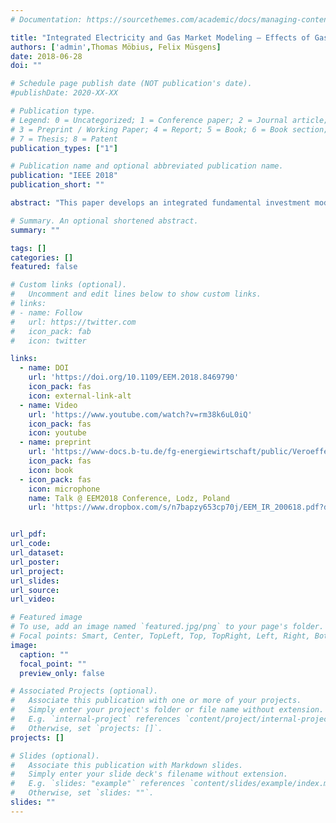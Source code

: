 ```yaml
---
# Documentation: https://sourcethemes.com/academic/docs/managing-content/

title: "Integrated Electricity and Gas Market Modeling – Effects of Gas Demand Uncertainty"
authors: ['admin',Thomas Möbius, Felix Müsgens]
date: 2018-06-28
doi: ""

# Schedule page publish date (NOT publication's date).
#publishDate: 2020-XX-XX

# Publication type.
# Legend: 0 = Uncategorized; 1 = Conference paper; 2 = Journal article;
# 3 = Preprint / Working Paper; 4 = Report; 5 = Book; 6 = Book section;
# 7 = Thesis; 8 = Patent
publication_types: ["1"]

# Publication name and optional abbreviated publication name.
publication: "IEEE 2018"
publication_short: ""

abstract: "This paper develops an integrated fundamental investment model which considers both the gas and electricity sector. Furthermore, we adopt the theory of stochastic programming with recourse in the combined model to account for uncertainty in the gas market. This approach enables us to analyze how uncertain gas demand in other sectors affects decisions to invest in electricity generation capacities. We find an overall decrease and a reallocation of investments in gas-fired power plants. We also quantify the expected costs of ignoring uncertainty. "

# Summary. An optional shortened abstract.
summary: ""

tags: []
categories: []
featured: false

# Custom links (optional).
#   Uncomment and edit lines below to show custom links.
# links:
# - name: Follow
#   url: https://twitter.com
#   icon_pack: fab
#   icon: twitter

links:
  - name: DOI
    url: 'https://doi.org/10.1109/EEM.2018.8469790'
    icon_pack: fas
    icon: external-link-alt
  - name: Video
    url: 'https://www.youtube.com/watch?v=rm38k6uL0iQ'
    icon_pack: fas
    icon: youtube
  - name: preprint
    url: 'https://www-docs.b-tu.de/fg-energiewirtschaft/public/Veroeffentlichungen/WorkingPaper/2018_Integrated%20Electricity%20and%20Gas%20Market_Riepin_M%C3%B6bius.pdf'
    icon_pack: fas
    icon: book
  - icon_pack: fas
    icon: microphone
    name: Talk @ EEM2018 Conference, Lodz, Poland
    url: 'https://www.dropbox.com/s/n7bapzy653cp70j/EEM_IR_200618.pdf?dl=0'


url_pdf: 
url_code: 
url_dataset:
url_poster:
url_project:
url_slides:
url_source:
url_video:

# Featured image
# To use, add an image named `featured.jpg/png` to your page's folder. 
# Focal points: Smart, Center, TopLeft, Top, TopRight, Left, Right, BottomLeft, Bottom, BottomRight.
image:
  caption: ""
  focal_point: ""
  preview_only: false

# Associated Projects (optional).
#   Associate this publication with one or more of your projects.
#   Simply enter your project's folder or file name without extension.
#   E.g. `internal-project` references `content/project/internal-project/index.md`.
#   Otherwise, set `projects: []`.
projects: []

# Slides (optional).
#   Associate this publication with Markdown slides.
#   Simply enter your slide deck's filename without extension.
#   E.g. `slides: "example"` references `content/slides/example/index.md`.
#   Otherwise, set `slides: ""`.
slides: ""
---
```

